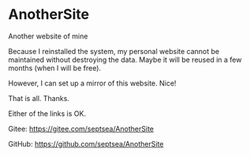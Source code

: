 # AnotherSite
Another website of mine

Because I reinstalled the system, my personal website cannot be maintained without destroying the data. Maybe it will be reused in a few months (when I will be free).

However, I can set up a mirror of this website. Nice!

That is all. Thanks.

Either of the links is OK.

Gitee: https://gitee.com/septsea/AnotherSite

GitHub: https://github.com/septsea/AnotherSite
